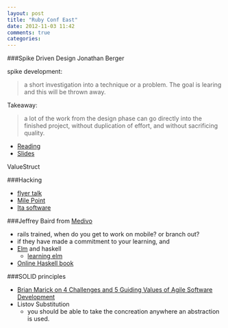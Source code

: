 ```yaml
---
layout: post
title: "Ruby Conf East"
date: 2012-11-03 11:42
comments: true
categories: 
---
```


###Spike Driven Design
Jonathan Berger

spike development:
>a short investigation into a technique or a problem. The goal is learing and this will be thrown away.

Takeaway:
>a lot of the work from the design phase can go directly into the finished project, without duplication of effort, and without sacrificing quality.

  - [Reading](http://pivotallabs.com/users/jonathanpberger/blog/articles/2349-spike-driven-design)
  - [Slides](http://www.jonathanpberger.com/sdd-talk1/slides/index.html#/step-1)

ValueStruct

###Hacking 
- [flyer talk](http://www.flyertalk.com/)
- [Mile Point](http://milepoint.com/)
- [Ita software](http://www.itasoftware.com/)

###Jeffrey Baird from [Medivo](http://www.medivo.com/)
  - rails trained, when do you get to work on mobile? or branch out? 
  - if they have made a commitment to your learning, and 
  - [Elm](http://elm-lang.org/) and haskell
    - [learning elm](https://github.com/evancz/Elm/wiki)
  - [Online Haskell book](http://learnyouahaskell.com/chapters)

###SOLID principles
  - [Brian Marick on 4 Challenges and 5 Guiding Values of Agile Software Development](http://www.infoq.com/presentations/4-challenges-5-values)
  - Listov Substitution
    - you should be able to take the concreation anywhere an abstraction is used.